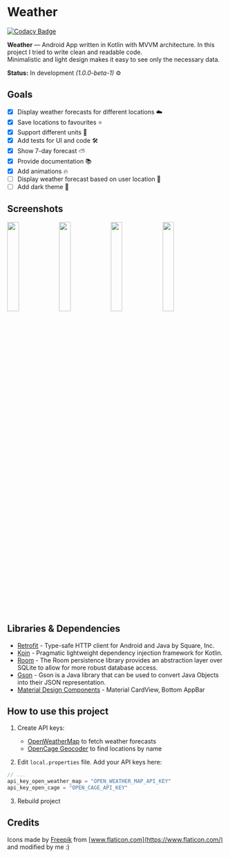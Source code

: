 # Weather

[![Codacy Badge](https://api.codacy.com/project/badge/Grade/34e655757758466dbb00961b0c79e7be)](https://app.codacy.com/manual/enxy0/Weather?utm_source=github.com&utm_medium=referral&utm_content=enxy0/Weather&utm_campaign=Badge_Grade_Dashboard)

**Weather** — Android App written in Kotlin with MVVM architecture. In this project I tried to write clean and readable code.  
Minimalistic and light design makes it easy to see only the necessary data.

**Status:** In development *(1.0.0-beta-1)* ⚙️

## Goals
-   [x] Display weather forecasts for different locations ☁️
-   [x] Save locations to favourites ⭐
-   [x] Support different units 📏
-   [x] Add tests for UI and code 🛠️
-   [x] Show 7-day forecast ⛅
-   [x] Provide documentation 📚
-   [x] Add animations 🔥
-   [ ] Display weather forecast based on user location 📍
-   [ ] Add dark theme 🌙

## Screenshots
<img  src="https://raw.githubusercontent.com/enxy0/Weather/development/screenshots/main.jpg?raw=true"  width=23% /> <img  src="https://raw.githubusercontent.com/enxy0/Weather/development/screenshots/favourite.jpg?raw=true"  width=23% /> <img  src="https://raw.githubusercontent.com/enxy0/Weather/development/screenshots/search.jpg?raw=true"  width=23% /> <img  src="https://raw.githubusercontent.com/enxy0/Weather/development/screenshots/settings.jpg?raw=true"  width=23% />

## Libraries & Dependencies
-   [Retrofit](https://github.com/square/retrofit) - Type-safe HTTP client for Android and Java by Square, Inc.
-   [Koin](https://github.com/InsertKoinIO/koin) - Pragmatic lightweight dependency injection framework for Kotlin.
-   [Room](https://developer.android.com/topic/libraries/architecture/room) - The Room persistence library provides an abstraction layer over SQLite to allow for more robust database access.
-   [Gson](https://github.com/google/gson) - Gson is a Java library that can be used to convert Java Objects into their JSON representation.
-   [Material Design Components](https://material.io/develop/android/) - Material CardView, Bottom AppBar

## How to use this project
1.  Create API keys:
    -   [OpenWeatherMap](https://openweathermap.org/api) to fetch weather forecasts
    -   [OpenCage Geocoder](https://opencagedata.com/api) to find locations by name

2.  Edit `local.properties` file. Add your API keys here:

```kotlin
// ...
api_key_open_weather_map = "OPEN_WEATHER_MAP_API_KEY"
api_key_open_cage = "OPEN_CAGE_API_KEY"
```

3.  Rebuild project

## Credits
Icons made by [Freepik](https://www.flaticon.com/authors/freepik) from [www.flaticon.com](https://www.flaticon.com/) and modified by me :)
